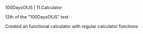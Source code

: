 100DaysOfJS | 11.Calculator

12th of the "100DaysOfJS" test.

Created an functional calculator with regular calculator functions
